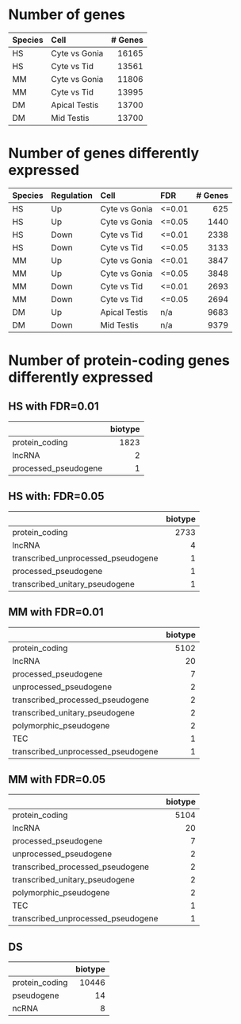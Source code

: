 # Number of genes

|  Species   | Cell          |   # Genes |
| :----------|:--------------|----------:|
|  HS        | Cyte vs Gonia |     16165 |
|  HS        | Cyte vs Tid   |     13561 |
|  MM        | Cyte vs Gonia |     11806 |
|  MM        | Cyte vs Tid   |     13995 |
|  DM        | Apical Testis |     13700 |
|  DM        | Mid Testis    |     13700 |


# Number of genes differently expressed

|  Species   | Regulation   | Cell          | FDR    |   # Genes |
| :----------|:-------------|:--------------|:-------|----------:|
|  HS        | Up           | Cyte vs Gonia | <=0.01 |       625 |
|  HS        | Up           | Cyte vs Gonia | <=0.05 |      1440 |
|  HS        | Down         | Cyte vs Tid   | <=0.01 |      2338 |
|  HS        | Down         | Cyte vs Tid   | <=0.05 |      3133 |
|  MM        | Up           | Cyte vs Gonia | <=0.01 |      3847 |
|  MM        | Up           | Cyte vs Gonia | <=0.05 |      3848 |
|  MM        | Down         | Cyte vs Tid   | <=0.01 |      2693 |
|  MM        | Down         | Cyte vs Tid   | <=0.05 |      2694 |
|  DM        | Up           | Apical Testis | n/a    |      9683 |
|  DM        | Down         | Mid Testis    | n/a    |      9379 |


# Number of protein-coding genes differently expressed

## HS with FDR=0.01

|                      |   biotype |
|:---------------------|----------:|
| protein_coding       |      1823 |
| lncRNA               |         2 |
| processed_pseudogene |         1 |

## HS with: FDR=0.05

|                                    |   biotype |
|:-----------------------------------|----------:|
| protein_coding                     |      2733 |
| lncRNA                             |         4 |
| transcribed_unprocessed_pseudogene |         1 |
| processed_pseudogene               |         1 |
| transcribed_unitary_pseudogene     |         1 |

## MM with FDR=0.01

|                                    |   biotype |
|:-----------------------------------|----------:|
| protein_coding                     |      5102 |
| lncRNA                             |        20 |
| processed_pseudogene               |         7 |
| unprocessed_pseudogene             |         2 |
| transcribed_processed_pseudogene   |         2 |
| transcribed_unitary_pseudogene     |         2 |
| polymorphic_pseudogene             |         2 |
| TEC                                |         1 |
| transcribed_unprocessed_pseudogene |         1 |

## MM with FDR=0.05

|                                    |   biotype |
|:-----------------------------------|----------:|
| protein_coding                     |      5104 |
| lncRNA                             |        20 |
| processed_pseudogene               |         7 |
| unprocessed_pseudogene             |         2 |
| transcribed_processed_pseudogene   |         2 |
| transcribed_unitary_pseudogene     |         2 |
| polymorphic_pseudogene             |         2 |
| TEC                                |         1 |
| transcribed_unprocessed_pseudogene |         1 |

## DS

|                |   biotype |
|:---------------|----------:|
| protein_coding |     10446 |
| pseudogene     |        14 |
| ncRNA          |         8 |
